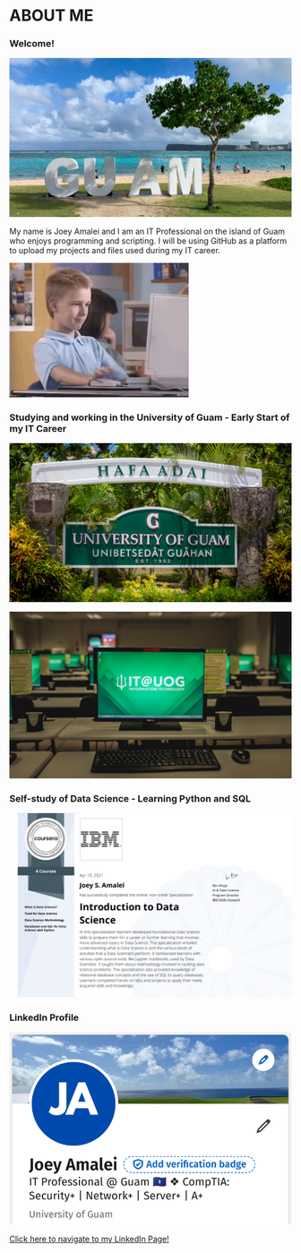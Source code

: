 # ABOUT ME
### Welcome!
![Title Banner](/media/ypao_beach.jpg)

My name is Joey Amalei and I am an IT Professional on the island of Guam who enjoys programming and scripting. I will be using GitHub as a platform to upload my projects and files used during my IT career.

![Coding Meme](/media/coder.gif)

### Studying and working in the University of Guam - Early Start of my IT Career
![UOG Welcoming Sign](/media/uog.jpg)

![UOG Lab](/media/uog_lab.png)

### Self-study of Data Science - Learning Python and SQL
![IBM Cert](/media/ibm_cert.png)

### LinkedIn Profile
![LinkedIn](/media/linkedin.png)
<div class="badge-base LI-profile-badge" data-locale="en_US" data-size="medium" data-theme="light" data-type="VERTICAL" data-vanity="joey-amalei" data-version="v1"><a class="badge-base__link LI-simple-link" href="https://gu.linkedin.com/in/joey-amalei">Click here to navigate to my LinkedIn Page!</a></div>
              
